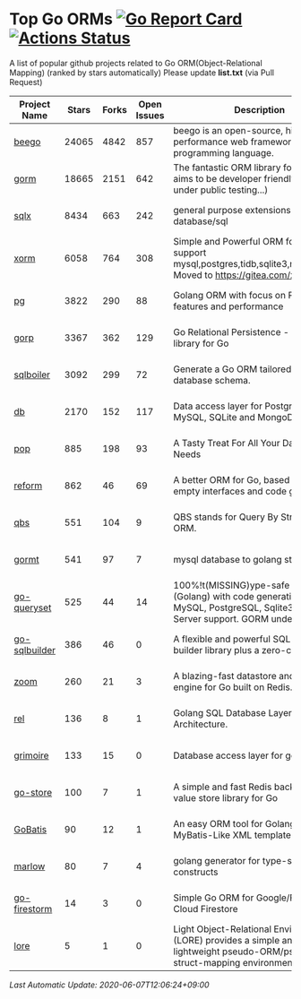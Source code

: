 # Top Go ORMs [![Go Report Card](https://goreportcard.com/badge/github.com/d-tsuji/awesome-go-orms)](https://goreportcard.com/report/github.com/d-tsuji/awesome-go-orms) [![Actions Status](https://github.com/d-tsuji/awesome-go-orms/workflows/CI/badge.svg)](https://github.com/d-tsuji/awesome-go-orms/actions)
A list of popular github projects related to Go ORM(Object-Relational Mapping) (ranked by stars automatically)
Please update **list.txt** (via Pull Request)

| Project Name | Stars | Forks | Open Issues | Description | Last Update |
| ------------ | ----- | ----- | ----------- | ----------- | ----------- |
| [beego](https://github.com/astaxie/beego) | 24065 | 4842 | 857 | beego is an open-source, high-performance web framework for the Go programming language. | 2020-06-07 02:19:49 |
| [gorm](https://github.com/go-gorm/gorm) | 18665 | 2151 | 642 | The fantastic ORM library for Golang, aims to be developer friendly (v2 is under public testing...) | 2020-06-07 03:01:34 |
| [sqlx](https://github.com/jmoiron/sqlx) | 8434 | 663 | 242 | general purpose extensions to golang's database/sql | 2020-06-06 11:42:32 |
| [xorm](https://github.com/go-xorm/xorm) | 6058 | 764 | 308 | Simple and Powerful ORM for Go, support mysql,postgres,tidb,sqlite3,mssql,oracle, Moved to https://gitea.com/xorm/xorm | 2020-06-07 00:46:13 |
| [pg](https://github.com/go-pg/pg) | 3822 | 290 | 88 | Golang ORM with focus on PostgreSQL features and performance | 2020-06-06 00:54:17 |
| [gorp](https://github.com/go-gorp/gorp) | 3367 | 362 | 129 | Go Relational Persistence - an ORM-ish library for Go | 2020-06-06 14:46:23 |
| [sqlboiler](https://github.com/volatiletech/sqlboiler) | 3092 | 299 | 72 | Generate a Go ORM tailored to your database schema. | 2020-06-06 12:03:41 |
| [db](https://github.com/upper/db) | 2170 | 152 | 117 | Data access layer for PostgreSQL, MySQL, SQLite and MongoDB. | 2020-06-05 22:38:39 |
| [pop](https://github.com/gobuffalo/pop) | 885 | 198 | 93 | A Tasty Treat For All Your Database Needs | 2020-06-06 01:05:02 |
| [reform](https://github.com/go-reform/reform) | 862 | 46 | 69 | A better ORM for Go, based on non-empty interfaces and code generation. | 2020-06-06 10:12:03 |
| [qbs](https://github.com/coocood/qbs) | 551 | 104 | 9 | QBS stands for Query By Struct. A Go ORM. | 2020-05-25 15:49:13 |
| [gormt](https://github.com/xxjwxc/gormt) | 541 | 97 | 7 | mysql database to golang struct | 2020-06-06 15:11:17 |
| [go-queryset](https://github.com/jirfag/go-queryset) | 525 | 44 | 14 | 100%!t(MISSING)ype-safe ORM for Go (Golang) with code generation and MySQL, PostgreSQL, Sqlite3, SQL Server support. GORM under the hood. | 2020-06-05 09:23:00 |
| [go-sqlbuilder](https://github.com/huandu/go-sqlbuilder) | 386 | 46 | 0 | A flexible and powerful SQL string builder library plus a zero-config ORM. | 2020-06-05 23:53:49 |
| [zoom](https://github.com/albrow/zoom) | 260 | 21 | 3 | A blazing-fast datastore and querying engine for Go built on Redis. | 2020-05-19 08:35:32 |
| [rel](https://github.com/Fs02/rel) | 136 | 8 | 1 | Golang SQL Database Layer for Layered Architecture. | 2020-05-31 14:29:29 |
| [grimoire](https://github.com/Fs02/grimoire) | 133 | 15 | 0 | Database access layer for golang | 2020-05-22 05:23:43 |
| [go-store](https://github.com/gosuri/go-store) | 100 | 7 | 1 | A simple and fast Redis backed key-value store library for Go | 2020-03-26 16:05:22 |
| [GoBatis](https://github.com/runner-mei/GoBatis) | 90 | 12 | 1 | An easy ORM tool for Golang, support MyBatis-Like XML template SQL | 2020-05-24 02:03:39 |
| [marlow](https://github.com/dadleyy/marlow) | 80 | 7 | 4 | golang generator for type-safe sql api constructs | 2020-05-24 15:23:38 |
| [go-firestorm](https://github.com/jschoedt/go-firestorm) | 14 | 3 | 0 | Simple Go ORM for Google/Firebase Cloud Firestore | 2020-05-10 22:10:37 |
| [lore](https://github.com/abrahambotros/lore) | 5 | 1 | 0 | Light Object-Relational Environment (LORE) provides a simple and lightweight pseudo-ORM/pseudo-struct-mapping environment for Go | 2020-05-26 18:34:16 |

*Last Automatic Update: 2020-06-07T12:06:24+09:00*